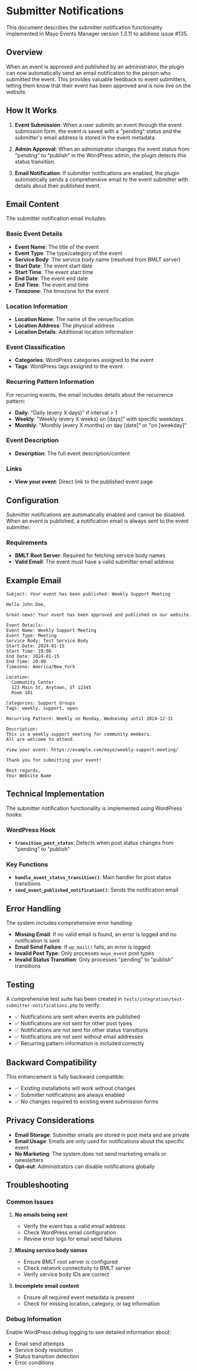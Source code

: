 # Submitter Notifications

This document describes the submitter notification functionality implemented in Mayo Events Manager version 1.3.11 to address issue #135.

## Overview

When an event is approved and published by an administrator, the plugin can now automatically send an email notification to the person who submitted the event. This provides valuable feedback to event submitters, letting them know that their event has been approved and is now live on the website.

## How It Works

1. **Event Submission**: When a user submits an event through the event submission form, the event is saved with a "pending" status and the submitter's email address is stored in the event metadata.

2. **Admin Approval**: When an administrator changes the event status from "pending" to "publish" in the WordPress admin, the plugin detects this status transition.

3. **Email Notification**: If submitter notifications are enabled, the plugin automatically sends a comprehensive email to the event submitter with details about their published event.

## Email Content

The submitter notification email includes:

### Basic Event Details
- **Event Name**: The title of the event
- **Event Type**: The type/category of the event
- **Service Body**: The service body name (resolved from BMLT server)
- **Start Date**: The event start date
- **Start Time**: The event start time
- **End Date**: The event end date
- **End Time**: The event end time
- **Timezone**: The timezone for the event

### Location Information
- **Location Name**: The name of the venue/location
- **Location Address**: The physical address
- **Location Details**: Additional location information

### Event Classification
- **Categories**: WordPress categories assigned to the event
- **Tags**: WordPress tags assigned to the event

### Recurring Pattern Information
For recurring events, the email includes details about the recurrence pattern:
- **Daily**: "Daily (every X days)" if interval > 1
- **Weekly**: "Weekly (every X weeks) on [days]" with specific weekdays
- **Monthly**: "Monthly (every X months) on day [date]" or "on [weekday]"

### Event Description
- **Description**: The full event description/content

### Links
- **View your event**: Direct link to the published event page

## Configuration

Submitter notifications are automatically enabled and cannot be disabled. When an event is published, a notification email is always sent to the event submitter.

### Requirements
- **BMLT Root Server**: Required for fetching service body names
- **Valid Email**: The event must have a valid submitter email address

## Example Email

```
Subject: Your event has been published: Weekly Support Meeting

Hello John Doe,

Great news! Your event has been approved and published on our website.

Event Details:
Event Name: Weekly Support Meeting
Event Type: Meeting
Service Body: Test Service Body
Start Date: 2024-01-15
Start Time: 19:00
End Date: 2024-01-15
End Time: 20:00
Timezone: America/New_York

Location:
  Community Center
  123 Main St, Anytown, ST 12345
  Room 101

Categories: Support Groups
Tags: weekly, support, open

Recurring Pattern: Weekly on Monday, Wednesday until 2024-12-31

Description:
This is a weekly support meeting for community members. 
All are welcome to attend.

View your event: https://example.com/mayo/weekly-support-meeting/

Thank you for submitting your event!

Best regards,
Your Website Name
```

## Technical Implementation

The submitter notification functionality is implemented using WordPress hooks:

### WordPress Hook
- **`transition_post_status`**: Detects when post status changes from "pending" to "publish"

### Key Functions
- **`handle_event_status_transition()`**: Main handler for post status transitions
- **`send_event_published_notification()`**: Sends the notification email



## Error Handling

The system includes comprehensive error handling:

- **Missing Email**: If no valid email is found, an error is logged and no notification is sent
- **Email Send Failure**: If `wp_mail()` fails, an error is logged
- **Invalid Post Type**: Only processes `mayo_event` post types
- **Invalid Status Transition**: Only processes "pending" to "publish" transitions

## Testing

A comprehensive test suite has been created in `tests/integration/test-submitter-notifications.php` to verify:

- ✅ Notifications are sent when events are published
- ✅ Notifications are not sent for other post types
- ✅ Notifications are not sent for other status transitions
- ✅ Notifications are not sent without email addresses
- ✅ Recurring pattern information is included correctly

## Backward Compatibility

This enhancement is fully backward compatible:

- ✅ Existing installations will work without changes
- ✅ Submitter notifications are always enabled
- ✅ No changes required to existing event submission forms

## Privacy Considerations

- **Email Storage**: Submitter emails are stored in post meta and are private
- **Email Usage**: Emails are only used for notifications about the specific event
- **No Marketing**: The system does not send marketing emails or newsletters
- **Opt-out**: Administrators can disable notifications globally

## Troubleshooting

### Common Issues

1. **No emails being sent**
   - Verify the event has a valid email address
   - Check WordPress email configuration
   - Review error logs for email send failures

2. **Missing service body names**
   - Ensure BMLT root server is configured
   - Check network connectivity to BMLT server
   - Verify service body IDs are correct

3. **Incomplete email content**
   - Ensure all required event metadata is present
   - Check for missing location, category, or tag information

### Debug Information

Enable WordPress debug logging to see detailed information about:
- Email send attempts
- Service body resolution
- Status transition detection
- Error conditions 